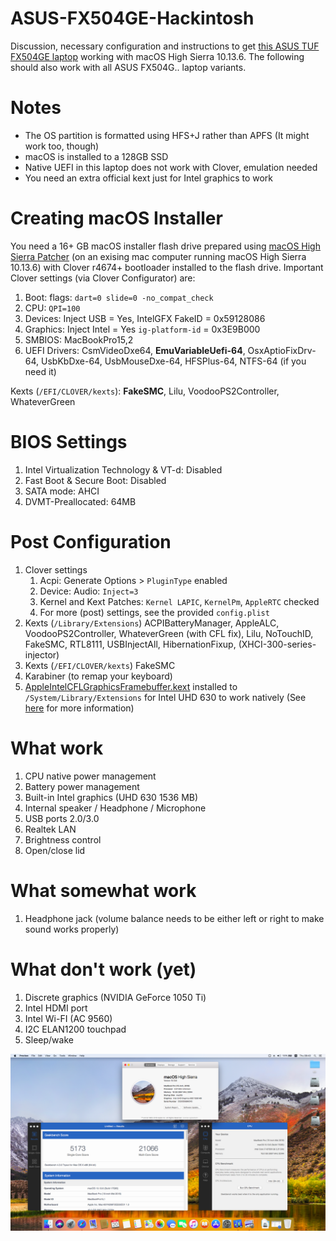 # ASUS-FX504GE-Hackintosh
Discussion, necessary configuration and instructions to get [this ASUS TUF FX504GE laptop](https://www.ultrabookreview.com/19725-asus-tuf-fx504ge-review/) working with macOS High Sierra 10.13.6. The following should also work with all ASUS FX504G.. laptop variants.

# Notes
* The OS partition is formatted using HFS+J rather than APFS (It might work too, though)
* macOS is installed to a 128GB SSD
* Native UEFI in this laptop does not work with Clover, emulation needed
* You need an extra official kext just for Intel graphics to work

# Creating macOS Installer
You need a 16+ GB macOS installer flash drive prepared using [macOS High Sierra Patcher](http://dosdude1.com/highsierra/) (on an exising mac computer running macOS High Sierra 10.13.6) with Clover r4674+ bootloader installed to the flash drive. Important Clover settings (via Clover Configurator) are:
1. Boot: flags: `dart=0 slide=0 -no_compat_check`
2. CPU: `QPI=100`
3. Devices: Inject USB = Yes, IntelGFX FakeID = 0x59128086
4. Graphics: Inject Intel = Yes `ig-platform-id` = 0x3E9B000
5. SMBIOS: MacBookPro15,2
6. UEFI Drivers: CsmVideoDxe64, **EmuVariableUefi-64**, OsxAptioFixDrv-64, UsbKbDxe-64, UsbMouseDxe-64, HFSPlus-64, NTFS-64 (if you need it)
 
Kexts (`/EFI/CLOVER/kexts`): **FakeSMC**, Lilu, VoodooPS2Controller, WhateverGreen

# BIOS Settings
1. Intel Virtualization Technology & VT-d: Disabled
2. Fast Boot & Secure Boot: Disabled
3. SATA mode: AHCI
4. DVMT-Preallocated: 64MB

# Post Configuration
1. Clover settings
    1. Acpi: Generate Options > `PluginType` enabled
    2. Device: Audio: `Inject=3`
    3. Kernel and Kext Patches: `Kernel LAPIC`, `KernelPm`, `AppleRTC` checked
    4. For more (post) settings, see the provided `config.plist`
2. Kexts (`/Library/Extensions`) ACPIBatteryManager, AppleALC, VoodooPS2Controller, WhateverGreen (with CFL fix), Lilu, NoTouchID, FakeSMC, RTL8111, USBInjectAll, HibernationFixup, (XHCI-300-series-injector)
3. Kexts (`/EFI/CLOVER/kexts`) FakeSMC
4. Karabiner (to remap your keyboard)
5. [AppleIntelCFLGraphicsFramebuffer.kext](https://www.tonymacx86.com/attachments/appleintelcflgraphicsframebuffer-kext-zip.341983/) installed to `/System/Library/Extensions` for Intel UHD 630 to work natively (See [here](https://www.tonymacx86.com/threads/guide-native-intel-uhd630-graphics-support-in-macos-10-13-6.256426/) for more information)

# What work
1. CPU native power management
2. Battery power management
3. Built-in Intel graphics (UHD 630 1536 MB)
4. Internal speaker / Headphone / Microphone
5. USB ports 2.0/3.0
6. Realtek LAN
7. Brightness control
8. Open/close lid

# What somewhat work
1. Headphone jack (volume balance needs to be either left or right to make sound works properly)

# What don't work (yet)
1. Discrete graphics (NVIDIA GeForce 1050 Ti)
2. Intel HDMI port
3. Intel Wi-FI (AC 9560)
4. I2C ELAN1200 touchpad
5. Sleep/wake

![Screenshot](FX504GE-SS.png?raw=true)
